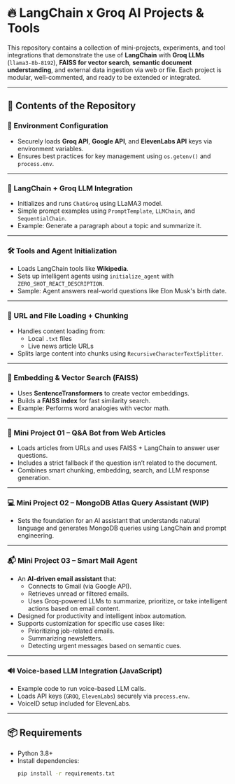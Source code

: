 # 🔥 LangChain x Groq AI Projects & Tools

This repository contains a collection of mini-projects, experiments, and tool integrations that demonstrate the use of **LangChain** with **Groq LLMs** (`llama3-8b-8192`), **FAISS for vector search**, **semantic document understanding**, and external data ingestion via web or file. Each project is modular, well-commented, and ready to be extended or integrated.

---

## 📁 Contents of the Repository

### 🔑 Environment Configuration
- Securely loads **Groq API**, **Google API**, and **ElevenLabs API** keys via environment variables.
- Ensures best practices for key management using `os.getenv()` and `process.env`.

---

### 🧠 LangChain + Groq LLM Integration
- Initializes and runs `ChatGroq` using LLaMA3 model.
- Simple prompt examples using `PromptTemplate`, `LLMChain`, and `SequentialChain`.
- Example: Generate a paragraph about a topic and summarize it.

---

### 🛠️ Tools and Agent Initialization
- Loads LangChain tools like **Wikipedia**.
- Sets up intelligent agents using `initialize_agent` with `ZERO_SHOT_REACT_DESCRIPTION`.
- Sample: Agent answers real-world questions like Elon Musk's birth date.

---

### 📄 URL and File Loading + Chunking
- Handles content loading from:
  - Local `.txt` files
  - Live news article URLs
- Splits large content into chunks using `RecursiveCharacterTextSplitter`.

---

### 🧬 Embedding & Vector Search (FAISS)
- Uses **SentenceTransformers** to create vector embeddings.
- Builds a **FAISS index** for fast similarity search.
- Example: Performs word analogies with vector math.

---

### 💬 Mini Project 01 – Q&A Bot from Web Articles
- Loads articles from URLs and uses FAISS + LangChain to answer user questions.
- Includes a strict fallback if the question isn’t related to the document.
- Combines smart chunking, embedding, search, and LLM response generation.

---

### 💻 Mini Project 02 – MongoDB Atlas Query Assistant (WIP)
- Sets the foundation for an AI assistant that understands natural language and generates MongoDB queries using LangChain and prompt engineering.

---

### 📬 Mini Project 03 – Smart Mail Agent
- An **AI-driven email assistant** that:
  - Connects to Gmail (via Google API).
  - Retrieves unread or filtered emails.
  - Uses Groq-powered LLMs to summarize, prioritize, or take intelligent actions based on email content.
- Designed for productivity and intelligent inbox automation.
- Supports customization for specific use cases like:
  - Prioritizing job-related emails.
  - Summarizing newsletters.
  - Detecting urgent messages based on semantic cues.

---

### 🔊 Voice-based LLM Integration (JavaScript)
- Example code to run voice-based LLM calls.
- Loads API keys (`GROQ`, `ElevenLabs`) securely via `process.env`.
- VoiceID setup included for ElevenLabs.

---

## 📦 Requirements

- Python 3.8+
- Install dependencies:
  ```bash
  pip install -r requirements.txt
